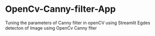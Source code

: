 # OpenCv-Canny-filter-App
Tuning the parameters of Canny filter in openCV using Streamlit
Egdes detecton of Image using OpenCv Canny flter
